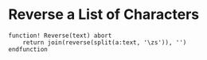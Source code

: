 # Reverse a List of Characters

```vim
function! Reverse(text) abort
    return join(reverse(split(a:text, '\zs')), '')
endfunction
```
